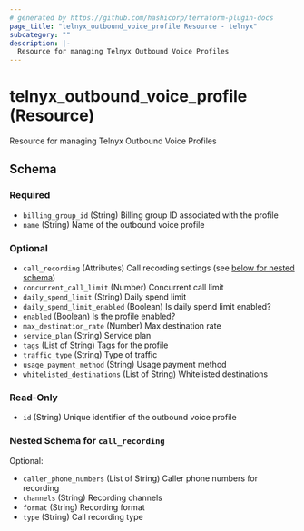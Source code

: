 ```yaml
---
# generated by https://github.com/hashicorp/terraform-plugin-docs
page_title: "telnyx_outbound_voice_profile Resource - telnyx"
subcategory: ""
description: |-
  Resource for managing Telnyx Outbound Voice Profiles
---
```


# telnyx_outbound_voice_profile (Resource)

Resource for managing Telnyx Outbound Voice Profiles



<!-- schema generated by tfplugindocs -->
## Schema

### Required

- `billing_group_id` (String) Billing group ID associated with the profile
- `name` (String) Name of the outbound voice profile

### Optional

- `call_recording` (Attributes) Call recording settings (see [below for nested schema](#nestedatt--call_recording))
- `concurrent_call_limit` (Number) Concurrent call limit
- `daily_spend_limit` (String) Daily spend limit
- `daily_spend_limit_enabled` (Boolean) Is daily spend limit enabled?
- `enabled` (Boolean) Is the profile enabled?
- `max_destination_rate` (Number) Max destination rate
- `service_plan` (String) Service plan
- `tags` (List of String) Tags for the profile
- `traffic_type` (String) Type of traffic
- `usage_payment_method` (String) Usage payment method
- `whitelisted_destinations` (List of String) Whitelisted destinations

### Read-Only

- `id` (String) Unique identifier of the outbound voice profile

<a id="nestedatt--call_recording"></a>
### Nested Schema for `call_recording`

Optional:

- `caller_phone_numbers` (List of String) Caller phone numbers for recording
- `channels` (String) Recording channels
- `format` (String) Recording format
- `type` (String) Call recording type
